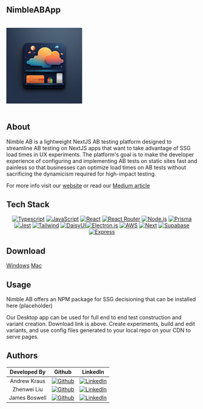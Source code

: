 ## NimbleABApp

<br />
  <div align="left">
    <img src="./images/icon.png" alt="Logo" width="200" height="auto">
  </div>
<br />

## About
Nimble AB is a lightweight NextJS AB testing platform designed to streamline AB testing on NextJS apps that want to take advantage of SSG load times in UX experiments. The platform's goal is to make the developer experience of configuring and implementing AB tests on static sites fast and painless so that businesses can optimize load times on AB tests without sacrificing the dynamicism required for high-impact testing.

For more info visit our [website](https://nimbleab.io/) or read our [Medium article](https://nimblelabs.medium.com/6b54e84e473) 

## Tech Stack
<div align="center" width="100%">
            
[![Typescript][TS.js]][TS-url] [![JavaScript][JavaScript]][JavaScript-url] [![React][React.js]][React-url] [![React Router][React Router]][React-Router-url] [![Node.js][Node.js]][Node-url] 
[![Prisma][Prisma.js]][Prisma-url] [![Jest][Jest]][Jest-url] [![Tailwind][Tailwind]][Tailwind-url] [![DaisyUI][DaisyUI]][DaisyUI-url][![Electron.js][Electron.js]][Electron-url] [![AWS][AWS]][AWS-url] [![Next][Next.js]][Next-url] [![Supabase][Supabase]][Supabase-url] [![Express][Express.js]][Express-url]
</div>

## Download
[Windows](https://nimbleab-production-build.s3.us-east-2.amazonaws.com/NimbleAB+Setup.exe)
[Mac]()

## Usage
Nimble AB offers an NPM package for SSG decisioning that can be installed here (placeholder)

Our Desktop app can be used for full end to end test construction and variant creation. Download link is above. Create experiments, build and edit variants, and use config files generated to your local repo on your CDN to serve pages. 

## Authors
| Developed By |                                                                     Github                                                                      |                                                                   LinkedIn                                                                    |
| :----------: | :---------------------------------------------------------------------------------------------------------------------------------------------: | :-------------------------------------------------------------------------------------------------------------------------------------------: |
|  Andrew Kraus  |    [![Github](https://img.shields.io/badge/github-%23121011.svg?style=for-the-badge&logo=github&logoColor=white)](https://github.com/ajkraus04)    | [![LinkedIn](https://img.shields.io/badge/LinkedIn-%230077B5.svg?logo=linkedin&logoColor=white)](https://www.linkedin.com/in/andrewjkraus/) |
| Zhenwei Liu | [![Github](https://img.shields.io/badge/github-%23121011.svg?style=for-the-badge&logo=github&logoColor=white)](https://github.com/lzwaaron) |  [![LinkedIn](https://img.shields.io/badge/LinkedIn-%230077B5.svg?logo=linkedin&logoColor=white)](https://www.linkedin.com/in/zhenwei--liu/)  |
|  James Boswell  |  [![Github](https://img.shields.io/badge/github-%23121011.svg?style=for-the-badge&logo=github&logoColor=white)](https://github.com/jamesboswell1994)   |   [![LinkedIn](https://img.shields.io/badge/LinkedIn-%230077B5.svg?logo=linkedin&logoColor=white)](https://www.linkedin.com/in/james-boswell/)    |



[React.js]: https://img.shields.io/badge/react-%2320232a.svg?style=for-the-badge&logo=react&logoColor=%2361DAFB
[React-url]: https://reactjs.org/
[TS.js]: https://img.shields.io/badge/typescript-%23007ACC.svg?style=for-the-badge&logo=typescript&logoColor=white
[TS-url]: https://www.typescriptlang.org/
[D3.js]: https://img.shields.io/badge/d3.js-F9A03C?style=for-the-badge&logo=d3.js&logoColor=white
[D3-url]: https://d3js.org/
[React Router]: https://img.shields.io/badge/React_Router-CA4245?style=for-the-badge&logo=react-router&logoColor=white
[React-Router-url]: https://reactrouter.com/en/main
[JavaScript]: https://img.shields.io/badge/javascript-%23323330.svg?style=for-the-badge&logo=javascript&logoColor=%23F7DF1E
[JavaScript-url]: https://www.javascript.com/
[Node.js]: https://img.shields.io/badge/node.js-6DA55F?style=for-the-badge&logo=node.js&logoColor=white
[Node-url]: https://nodejs.org/
[Kubernetes]: https://img.shields.io/badge/kubernetes-%23326ce5.svg?style=for-the-badge&logo=kubernetes&logoColor=white
[Kubernetes-url]: https://kubernetes.io/
[Jest]: https://img.shields.io/badge/-jest-%23C21325?style=for-the-badge&logo=jest&logoColor=white
[Jest-url]: https://jestjs.io/
[AWS]: https://img.shields.io/badge/AWS-%23FF9900.svg?style=for-the-badge&logo=amazon-aws&logoColor=white
[AWS-url]: https://aws.amazon.com/
[DaisyUI]: https://img.shields.io/badge/daisyui-5A0EF8?style=for-the-badge&logo=daisyui&logoColor=white
[DaisyUI-url]: https://daisyui.com/
[Tailwind]: https://img.shields.io/badge/Tailwind-%231DA1F2.svg?style=for-the-badge&logo=tailwind-css&logoColor=white
[Tailwind-url]: https://tailwindcss.com/
[MUI]: https://img.shields.io/badge/MUI-%230081CB.svg?style=for-the-badge&logo=mui&logoColor=white
[MUI-url]: https://mui.com/
[SocketIO]: https://img.shields.io/badge/Socket.io-black?style=for-the-badge&logo=socket.io&badgeColor=010101
[SocketIO-url]: https://socket.io/
[Electron.js]: https://img.shields.io/badge/Electron-191970?style=for-the-badge&logo=Electron&logoColor=white
[Electron-url]: https://www.electronjs.org/
[Prisma.js]: https://img.shields.io/badge/Prisma-3982CE?style=for-the-badge&logo=Prisma&logoColor=white
[Prisma-url]: https://www.prisma.io/
[Next.js]: https://img.shields.io/badge/Next-black?style=for-the-badge&logo=next.js&logoColor=white
[Next-url]: https://nextjs.org/
[Supabase]: https://img.shields.io/badge/Supabase-3ECF8E?style=for-the-badge&logo=supabase&logoColor=white
[Supabase-url]: https://supabase.com/
[Express.js]: https://img.shields.io/badge/express.js-%23404d59.svg?style=for-the-badge&logo=express&logoColor=%2361DAFB
[Express-url]: https://expressjs.com/
